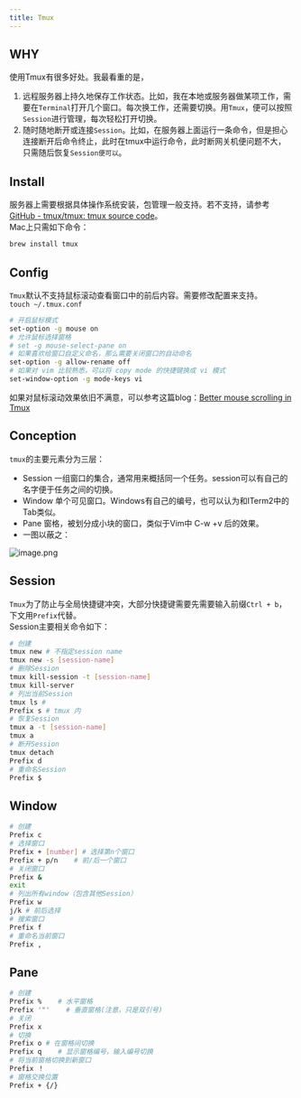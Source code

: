 ```yaml
---
title: Tmux
---
```

## WHY

使用Tmux有很多好处。我最看重的是，

1. 远程服务器上持久地保存工作状态。比如，我在本地或服务器做某项工作，需要在`Terminal`打开几个窗口。每次换工作，还需要切换。用`Tmux`，便可以按照`Session`进行管理，每次轻松打开切换。
2. 随时随地断开或连接`Session`。比如，在服务器上面运行一条命令，但是担心连接断开后命令终止，此时在tmux中运行命令，此时断网关机便问题不大，只需随后恢复`Session便可以`。
## Install

服务器上需要根据具体操作系统安装，包管理一般支持。若不支持，请参考[GitHub - tmux/tmux: tmux source code](https://github.com/tmux/tmux)。<br />Mac上只需如下命令：

```bash
brew install tmux
```

## Config

`Tmux`默认不支持鼠标滚动查看窗口中的前后内容。需要修改配置来支持。<br />`touch ~/.tmux.conf`

```bash
# 开启鼠标模式
set-option -g mouse on
# 允许鼠标选择窗格
# set -g mouse-select-pane on
# 如果喜欢给窗口自定义命名，那么需要关闭窗口的自动命名
set-option -g allow-rename off
# 如果对 vim 比较熟悉，可以将 copy mode 的快捷键换成 vi 模式
set-window-option -g mode-keys vi
```

如果对鼠标滚动效果依旧不满意，可以参考这篇blog：[Better mouse scrolling in Tmux](http://www.davidverhasselt.com/better-mouse-scrolling-in-tmux/)

## Conception

`tmux`的主要元素分为三层：

- Session 一组窗口的集合，通常用来概括同一个任务。session可以有自己的名字便于任务之间的切换。
- Window 单个可见窗口。Windows有自己的编号，也可以认为和ITerm2中的Tab类似。
- Pane 窗格，被划分成小块的窗口，类似于Vim中 C-w +v 后的效果。
- 一图以蔽之：


![image.png](https://cdn.nlark.com/yuque/0/2019/png/262447/1551844758668-bb028dd3-1746-43af-89c2-7e3c491a339e.png#align=left&display=inline&height=326&name=image.png&originHeight=326&originWidth=690&size=245289&status=done&width=690)

## Session

`Tmux`为了防止与全局快捷键冲突，大部分快捷键需要先需要输入前缀`Ctrl + b`，下文用`Prefix`代替。<br />Session主要相关命令如下：

```bash
# 创建
tmux new # 不指定session name
tmux new -s [session-name]
# 删除Session
tmux kill-session -t [session-name]
tmux kill-server
# 列出当前Session
tmux ls # 
Prefix s # tmux 内
# 恢复Session
tmux a -t [session-name]
tmux a
# 断开Session
tmux detach
Prefix d
# 重命名Session
Prefix $
```

## Window

```bash
# 创建
Prefix c
# 选择窗口
Prefix + [number] # 选择第n个窗口
Prefix + p/n    # 前/后一个窗口
# 关闭窗口
Prefix &
exit
# 列出所有window（包含其他Session）
Prefix w 
j/k # 前后选择
# 搜索窗口
Prefix f
# 重命名当前窗口
Prefix ,
```

## Pane

```bash
# 创建
Prefix %    # 水平窗格
Prefix '"'    # 垂直窗格(注意，只是双引号)
# 关闭
Prefix x
# 切换
Prefix o # 在窗格间切换
Prefix q    # 显示窗格编号，输入编号切换
# 将当前窗格切换到新窗口
Prefix ！
# 窗格交换位置
Prefix + {/}
```

